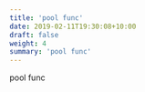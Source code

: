 ```yaml
---
title: 'pool func'
date: 2019-02-11T19:30:08+10:00
draft: false
weight: 4
summary: 'pool func'
---
```


pool func

